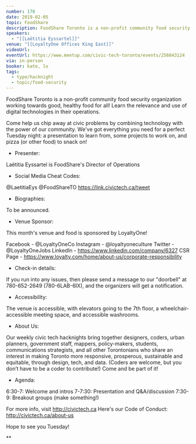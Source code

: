```yaml
---
number: 178
date: 2019-02-05
topic: FoodShare
description: FoodShare Toronto is a non-profit community food security organization working towards good, healthy food for all! Learn the relevance and use of digital technologies in their operations.
speakers:
  - "[[Laëtitia Eyssartel]]"
venue: "[[LoyaltyOne Offices King East]]"
videoUrl:
eventUrl: https://www.meetup.com/civic-tech-toronto/events/256843124
via: in-person
booker: kate, lo
tags:
  - type/hacknight
  - topic/food-security
---
```

FoodShare Toronto is a non-profit community food security organization working towards good, healthy food for all! Learn the relevance and use of digital technologies in their operations.

Come help us chip away at civic problems by combining technology with the power of our community. We've got everything you need for a perfect Tuesday night: a presentation to learn from, some projects to work on, and pizza (or other food) to snack on!

+ Presenter:

Laëtitia Eyssartel is FoodShare's Director of Operations

+ Social Media Cheat Codes:

@LaetitiaEys @FoodShareTO 
https://link.civictech.ca/tweet

+ Biographies:

To be announced.

+ Venue Sponsor:

This month's venue and food is sponsored by LoyaltyOne!

Facebook - @LoyaltyOneCo
Instagram - @loyaltyoneculture
Twitter - @LoyaltyOneJobs
LinkedIn - https://www.linkedin.com/company/6327
CSR Page - https://www.loyalty.com/home/about-us/corporate-responsibility

+ Check-in details:

If you run into any issues, then please send a message to our "doorbell" at 780-652-2649 (780-6LAB-6IX), and the organizers will get a notification.

+ Accessibility:

The venue is accessible, with elevators going to the 7th floor, a wheelchair-accessible meeting space, and accessible washrooms.

+ About Us:

Our weekly civic tech hacknights bring together designers, coders, urban planners, government staff, mappers, policy-makers, students, communications strategists, and all other Torontonians who share an interest in making Toronto more responsive, prosperous, sustainable and equitable, through design, tech, and data. (Coders are welcome, but you don’t have to be a coder to contribute!) Come and be part of it!

+ Agenda:

6:30-7: Welcome and intros
7-7:30: Presentation and Q&A/discussion
7:30-9: Breakout groups (make something!)

For more info, visit http://civictech.ca
Here's our Code of Conduct: http://civictech.ca/about-us

Hope to see you Tuesday!

**